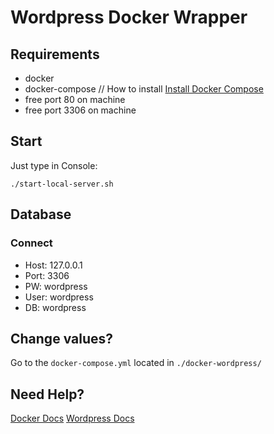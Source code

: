 # Wordpress Docker Wrapper

## Requirements

* docker
* docker-compose // How to install [Install Docker Compose](https://docs.docker.com/compose/install/)
* free port 80 on machine
* free port 3306 on machine

## Start

Just type in Console:

``` 
./start-local-server.sh
```

## Database

### Connect

* Host: 127.0.0.1
* Port: 3306
* PW: wordpress
* User: wordpress
* DB: wordpress

## Change values?

Go to the `docker-compose.yml` located in `./docker-wordpress/`

## Need Help?

[Docker Docs](https://docs.docker.com/)
[Wordpress Docs](https://codex.wordpress.org/)